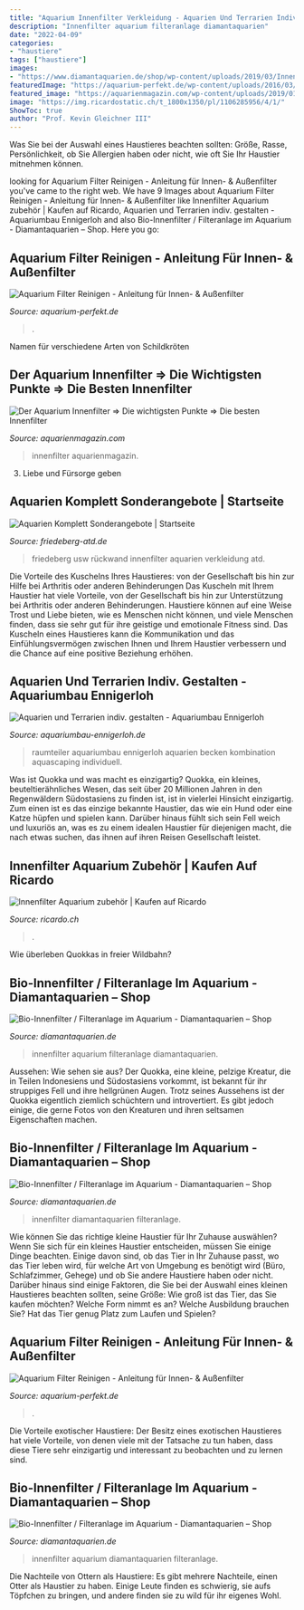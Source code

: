 ```yaml
---
title: "Aquarium Innenfilter Verkleidung - Aquarien Und Terrarien Indiv. Gestalten"
description: "Innenfilter aquarium filteranlage diamantaquarien"
date: "2022-04-09"
categories:
- "haustiere"
tags: ["haustiere"]
images:
- "https://www.diamantaquarien.de/shop/wp-content/uploads/2019/03/Innenfilter-Details-006.jpg"
featuredImage: "https://aquarium-perfekt.de/wp-content/uploads/2016/03/aquarium_innenfilter_reinigen.jpg"
featured_image: "https://aquarienmagazin.com/wp-content/uploads/2019/01/aquarium-innenfilter.jpg"
image: "https://img.ricardostatic.ch/t_1800x1350/pl/1106285956/4/1/"
ShowToc: true
author: "Prof. Kevin Gleichner III"
---
```



Was Sie bei der Auswahl eines Haustieres beachten sollten: Größe, Rasse, Persönlichkeit, ob Sie Allergien haben oder nicht, wie oft Sie Ihr Haustier mitnehmen können.

	

		
looking for Aquarium Filter Reinigen - Anleitung für Innen- &amp; Außenfilter you've came to the right web. We have 9 Images about Aquarium Filter Reinigen - Anleitung für Innen- &amp; Außenfilter like Innenfilter Aquarium zubehör | Kaufen auf Ricardo, Aquarien und Terrarien indiv. gestalten - Aquariumbau Ennigerloh and also Bio-Innenfilter / Filteranlage im Aquarium - Diamantaquarien – Shop. Here you go:
		
    
## Aquarium Filter Reinigen - Anleitung Für Innen- &amp; Außenfilter

<img loading=lazy src="https://aquarium-perfekt.de/wp-content/uploads/2016/03/aquarium_filter_reinigen.jpg" onerror="this.onerror=null;this.src='https://tse1.mm.bing.net/th?id=OIP.sMNCF02gDUdVV-slaX1axQHaFj&amp;pid=15.1';" alt="Aquarium Filter Reinigen - Anleitung für Innen- &amp; Außenfilter">

_Source: aquarium-perfekt.de_

>. 

	

Namen für verschiedene Arten von Schildkröten

    
## Der Aquarium Innenfilter ⇒ Die Wichtigsten Punkte ⇒ Die Besten Innenfilter

<img loading=lazy src="https://aquarienmagazin.com/wp-content/uploads/2019/01/aquarium-innenfilter.jpg" onerror="this.onerror=null;this.src='https://tse1.mm.bing.net/th?id=OIP.mYKSw7GvbpoWKmERkmS8NQHaFZ&amp;pid=15.1';" alt="Der Aquarium Innenfilter ⇒ Die wichtigsten Punkte ⇒ Die besten Innenfilter">

_Source: aquarienmagazin.com_

>innenfilter aquarienmagazin. 

	

3. Liebe und Fürsorge geben

    
## Aquarien Komplett Sonderangebote | Startseite

<img loading=lazy src="http://www.friedeberg-atd.de/index.php?rex_resize=600w__img_6377.jpg" onerror="this.onerror=null;this.src='https://tse1.mm.bing.net/th?id=OIP.pAMCEA2hD783as8fwwmC0gHaFj&amp;pid=15.1';" alt="Aquarien Komplett Sonderangebote | Startseite">

_Source: friedeberg-atd.de_

>friedeberg usw rückwand innenfilter aquarien verkleidung atd. 

	

Die Vorteile des Kuschelns Ihres Haustieres: von der Gesellschaft bis hin zur Hilfe bei Arthritis oder anderen Behinderungen
Das Kuscheln mit Ihrem Haustier hat viele Vorteile, von der Gesellschaft bis hin zur Unterstützung bei Arthritis oder anderen Behinderungen. Haustiere können auf eine Weise Trost und Liebe bieten, wie es Menschen nicht können, und viele Menschen finden, dass sie sehr gut für ihre geistige und emotionale Fitness sind. Das Kuscheln eines Haustieres kann die Kommunikation und das Einfühlungsvermögen zwischen Ihnen und Ihrem Haustier verbessern und die Chance auf eine positive Beziehung erhöhen.

    
## Aquarien Und Terrarien Indiv. Gestalten - Aquariumbau Ennigerloh

<img loading=lazy src="http://www.aquariumbau-ennigerloh.de/images/2358/home-82.jpg" onerror="this.onerror=null;this.src='https://tse2.mm.bing.net/th?id=OIP.kGOf5Ps3os05PH2Q1GF3HQHaFj&amp;pid=15.1';" alt="Aquarien und Terrarien indiv. gestalten - Aquariumbau Ennigerloh">

_Source: aquariumbau-ennigerloh.de_

>raumteiler aquariumbau ennigerloh aquarien becken kombination aquascaping individuell. 

	

Was ist Quokka und was macht es einzigartig?
Quokka, ein kleines, beuteltierähnliches Wesen, das seit über 20 Millionen Jahren in den Regenwäldern Südostasiens zu finden ist, ist in vielerlei Hinsicht einzigartig. Zum einen ist es das einzige bekannte Haustier, das wie ein Hund oder eine Katze hüpfen und spielen kann. Darüber hinaus fühlt sich sein Fell weich und luxuriös an, was es zu einem idealen Haustier für diejenigen macht, die nach etwas suchen, das ihnen auf ihren Reisen Gesellschaft leistet.

    
## Innenfilter Aquarium Zubehör | Kaufen Auf Ricardo

<img loading=lazy src="https://img.ricardostatic.ch/t_1800x1350/pl/1106285956/4/1/" onerror="this.onerror=null;this.src='https://tse2.mm.bing.net/th?id=OIP.1V_UsC47kE_OR3sCBIMnVAHaFj&amp;pid=15.1';" alt="Innenfilter Aquarium zubehör | Kaufen auf Ricardo">

_Source: ricardo.ch_

>. 

	

Wie überleben Quokkas in freier Wildbahn?

    
## Bio-Innenfilter / Filteranlage Im Aquarium - Diamantaquarien – Shop

<img loading=lazy src="https://www.diamantaquarien.de/shop/wp-content/uploads/2019/03/Innenfilter-Details-006.jpg" onerror="this.onerror=null;this.src='https://tse1.mm.bing.net/th?id=OIP.TxB35oru784xcIr0LvXGfwHaFj&amp;pid=15.1';" alt="Bio-Innenfilter / Filteranlage im Aquarium - Diamantaquarien – Shop">

_Source: diamantaquarien.de_

>innenfilter aquarium filteranlage diamantaquarien. 

	

Aussehen: Wie sehen sie aus?
Der Quokka, eine kleine, pelzige Kreatur, die in Teilen Indonesiens und Südostasiens vorkommt, ist bekannt für ihr struppiges Fell und ihre hellgrünen Augen. Trotz seines Aussehens ist der Quokka eigentlich ziemlich schüchtern und introvertiert. Es gibt jedoch einige, die gerne Fotos von den Kreaturen und ihren seltsamen Eigenschaften machen.

    
## Bio-Innenfilter / Filteranlage Im Aquarium - Diamantaquarien – Shop

<img loading=lazy src="https://www.diamantaquarien.de/shop/wp-content/uploads/2019/03/Innenfilter-Details-002.jpg" onerror="this.onerror=null;this.src='https://tse2.mm.bing.net/th?id=OIP.qQjys52jKI8DbqxXrfDq3gHaFj&amp;pid=15.1';" alt="Bio-Innenfilter / Filteranlage im Aquarium - Diamantaquarien – Shop">

_Source: diamantaquarien.de_

>innenfilter diamantaquarien filteranlage. 

	

Wie können Sie das richtige kleine Haustier für Ihr Zuhause auswählen?
Wenn Sie sich für ein kleines Haustier entscheiden, müssen Sie einige Dinge beachten. Einige davon sind, ob das Tier in Ihr Zuhause passt, wo das Tier leben wird, für welche Art von Umgebung es benötigt wird (Büro, Schlafzimmer, Gehege) und ob Sie andere Haustiere haben oder nicht. Darüber hinaus sind einige Faktoren, die Sie bei der Auswahl eines kleinen Haustieres beachten sollten, seine Größe: Wie groß ist das Tier, das Sie kaufen möchten? Welche Form nimmt es an? Welche Ausbildung brauchen Sie? Hat das Tier genug Platz zum Laufen und Spielen?

    
## Aquarium Filter Reinigen - Anleitung Für Innen- &amp; Außenfilter

<img loading=lazy src="https://aquarium-perfekt.de/wp-content/uploads/2016/03/aquarium_innenfilter_reinigen.jpg" onerror="this.onerror=null;this.src='https://tse2.mm.bing.net/th?id=OIP.V-LLR707FAzmn3o68LrHMwHaJ4&amp;pid=15.1';" alt="Aquarium Filter Reinigen - Anleitung für Innen- &amp; Außenfilter">

_Source: aquarium-perfekt.de_

>. 

	

Die Vorteile exotischer Haustiere: Der Besitz eines exotischen Haustieres hat viele Vorteile, von denen viele mit der Tatsache zu tun haben, dass diese Tiere sehr einzigartig und interessant zu beobachten und zu lernen sind.

    
## Bio-Innenfilter / Filteranlage Im Aquarium - Diamantaquarien – Shop

<img loading=lazy src="https://www.diamantaquarien.de/shop/wp-content/uploads/2019/03/Slimeline-Amazonas-Innenfilter-002.jpg" onerror="this.onerror=null;this.src='https://tse1.mm.bing.net/th?id=OIP.NfiDiZOMwIXxy3vkbMlx_gHaFj&amp;pid=15.1';" alt="Bio-Innenfilter / Filteranlage im Aquarium - Diamantaquarien – Shop">

_Source: diamantaquarien.de_

>innenfilter aquarium diamantaquarien filteranlage. 

	

Die Nachteile von Ottern als Haustiere: Es gibt mehrere Nachteile, einen Otter als Haustier zu haben. Einige Leute finden es schwierig, sie aufs Töpfchen zu bringen, und andere finden sie zu wild für ihr eigenes Wohl.

